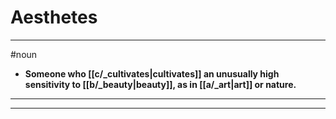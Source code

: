 # Aesthetes
---
#noun
- **Someone who [[c/_cultivates|cultivates]] an unusually high sensitivity to [[b/_beauty|beauty]], as in [[a/_art|art]] or nature.**
---
---
